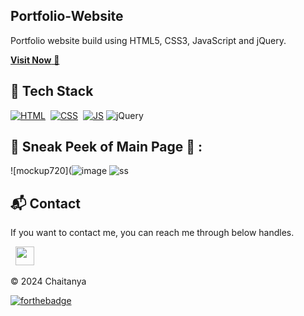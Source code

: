 ## Portfolio-Website
Portfolio website build using HTML5, CSS3, JavaScript and jQuery.

<a href="https://chaitanya-meesala-portfolio.netlify.app/" target="_blank">**Visit Now** 🚀</a>


## 📌 Tech Stack
[![HTML](https://img.shields.io/badge/html5%20-%23E34F26.svg?&style=for-the-badge&logo=html5&logoColor=white)](https://github.com/jigar-sable/Portfolio-Website/search?l=html)&nbsp;
[![CSS](https://img.shields.io/badge/css3%20-%231572B6.svg?&style=for-the-badge&logo=css3&logoColor=white)](https://github.com/jigar-sable/Portfolio-Website/search?l=css)&nbsp;
[![JS](https://img.shields.io/badge/javascript%20-%23323330.svg?&style=for-the-badge&logo=javascript&logoColor=%23F7DF1E)](https://github.com/jigar-sable/Portfolio-Website/search?l=javascript)
<img alt="jQuery" src="https://img.shields.io/badge/jquery-%230769AD.svg?style=for-the-badge&logo=jquery&logoColor=white"/>


## 📌 Sneak Peek of Main Page 🙈 :
![mockup720](![image](https://github.com/user-attachments/assets/f99a12de-dc46-4234-a9b8-cad9ae8a74c5)
![ss](https://user-images.githubusercontent.com/64949957/159113640-d92665a8-f614-42b3-8456-66b97fc2e651.png)


<h2>📬 Contact</h2>


If you want to contact me, you can reach me through below handles.

&nbsp;&nbsp;<a href="https://www.linkedin.com/in/mvkchaitanya/"><img src="https://www.felberpr.com/wp-content/uploads/linkedin-logo.png" width="30"></img></a>

© 2024 Chaitanya


[![forthebadge](https://forthebadge.com/images/badges/built-with-love.svg)](https://forthebadge.com)
